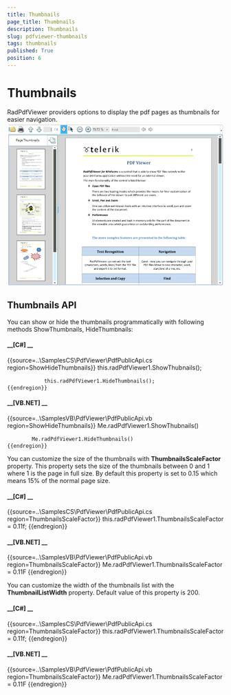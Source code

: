 ```yaml
---
title: Thumbnails
page_title: Thumbnails
description: Thumbnails
slug: pdfviewer-thumbnails
tags: thumbnails
published: True
position: 6
---
```


# Thumbnails



RadPdfViewer providers options to display the pdf pages as thumbnails for easier navigation.![pdfviewer-thumbnails 001](images/pdfviewer-thumbnails001.png)

## Thumbnails API

You can show or hide the thumbnails programmatically with following methods ShowThumbnails, HideThumbnails:

#### __[C#] __

{{source=..\SamplesCS\PdfViewer\PdfPublicApi.cs region=ShowHideThumbnails}}
	            this.radPdfViewer1.ShowThubnails();
	
	            this.radPdfViewer1.HideThumbnails();
	{{endregion}}



#### __[VB.NET] __

{{source=..\SamplesVB\PdfViewer\PdfPublicApi.vb region=ShowHideThumbnails}}
	        Me.radPdfViewer1.ShowThubnails()
	
	        Me.radPdfViewer1.HideThumbnails()
	{{endregion}}



You can customize the size of the thumbnails with __ThumbnailsScaleFactor__ property. This property sets the size of the thumbnails between 0 and 1 where 1 is the page in full size. By default this property is set to 0.15 which means 15% of the normal page size.

#### __[C#] __

{{source=..\SamplesCS\PdfViewer\PdfPublicApi.cs region=ThumbnailsScaleFactor}}
	            this.radPdfViewer1.ThumbnailsScaleFactor = 0.11f;
	{{endregion}}



#### __[VB.NET] __

{{source=..\SamplesVB\PdfViewer\PdfPublicApi.vb region=ThumbnailsScaleFactor}}
	        Me.radPdfViewer1.ThumbnailsScaleFactor = 0.11F
	{{endregion}}



You can customize the width of the thumbnails list with the __ThumbnailListWidth__ property. Default value of this property is 200.

#### __[C#] __

{{source=..\SamplesCS\PdfViewer\PdfPublicApi.cs region=ThumbnailsScaleFactor}}
	            this.radPdfViewer1.ThumbnailsScaleFactor = 0.11f;
	{{endregion}}



#### __[VB.NET] __

{{source=..\SamplesVB\PdfViewer\PdfPublicApi.vb region=ThumbnailsScaleFactor}}
	        Me.radPdfViewer1.ThumbnailsScaleFactor = 0.11F
	{{endregion}}


